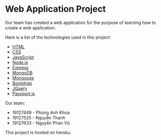# Web Application Project
Our team has created a web application for the purpose of learning how to create a web application.

Here is a list of the technologies used in this project:
* [HTML](https://developer.mozilla.org/en-US/docs/Web/HTML)
* [CSS](https://developer.mozilla.org/en-US/docs/Web/CSS)
* [JavaScript](https://developer.mozilla.org/en-US/docs/Web/JavaScript)
* [Node.js](https://nodejs.org/en/)
* [Express](https://expressjs.com/)
* [MongoDB](https://www.mongodb.com/)
* [Mongoose](https://mongoosejs.com/)
* [Bootstrap](https://getbootstrap.com/)
* [JQuery](https://jquery.com/)
* [Passport.js](https://www.passportjs.org/)

Our team:
* 19127449 - Phùng Anh Khoa
* 19127525 - Nguyễn Thanh 
* 19127633 - Nguyễn Phan Vũ

This project is hosted on heroku.


